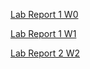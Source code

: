 [Lab Report 1 W0](https://brandonrbreeze.github.io/cse15l-lab-reports/lab-report-1-week-0)

[Lab Report 1 W1](https://brandonrbreeze.github.io/cse15l-lab-reports/lab-report-1-week-1)

[Lab Report 2 W2](https://brandonrbreeze.github.io/cse15l-lab-reports/lab-report-2-week-3)
